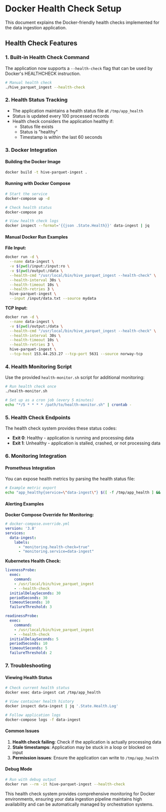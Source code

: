 # Docker Health Check Setup

This document explains the Docker-friendly health checks implemented for the data ingestion application.

## Health Check Features

### 1. Built-in Health Check Command
The application now supports a `--health-check` flag that can be used by Docker's HEALTHCHECK instruction.

```bash
# Manual health check
./hive_parquet_ingest --health-check
```

### 2. Health Status Tracking
- The application maintains a health status file at `/tmp/app_health`
- Status is updated every 100 processed records
- Health check considers the application healthy if:
  - Status file exists
  - Status is "healthy" 
  - Timestamp is within the last 60 seconds

### 3. Docker Integration

#### Building the Docker Image
```bash
docker build -t hive-parquet-ingest .
```

#### Running with Docker Compose
```bash
# Start the service
docker-compose up -d

# Check health status
docker-compose ps

# View health check logs
docker inspect --format='{{json .State.Health}}' data-ingest | jq
```

#### Manual Docker Run Examples

**File Input:**
```bash
docker run -d \
  --name data-ingest \
  -v $(pwd)/input:/input:ro \
  -v $(pwd)/output:/data \
  --health-cmd "/usr/local/bin/hive_parquet_ingest --health-check" \
  --health-interval 30s \
  --health-timeout 10s \
  --health-retries 3 \
  hive-parquet-ingest \
  --input /input/data.txt --source mydata
```

**TCP Input:**
```bash
docker run -d \
  --name data-ingest \
  -v $(pwd)/output:/data \
  --health-cmd "/usr/local/bin/hive_parquet_ingest --health-check" \
  --health-interval 30s \
  --health-timeout 10s \
  --health-retries 3 \
  hive-parquet-ingest \
  --tcp-host 153.44.253.27 --tcp-port 5631 --source norway-tcp
```

### 4. Health Monitoring Script

Use the provided `health-monitor.sh` script for additional monitoring:

```bash
# Run health check once
./health-monitor.sh

# Set up as a cron job (every 5 minutes)
echo "*/5 * * * * /path/to/health-monitor.sh" | crontab -
```

### 5. Health Check Endpoints

The health check system provides these status codes:
- **Exit 0**: Healthy - application is running and processing data
- **Exit 1**: Unhealthy - application is stalled, crashed, or not processing data

### 6. Monitoring Integration

#### Prometheus Integration
You can expose health metrics by parsing the health status file:

```bash
# Example metric export
echo "app_healthy{service=\"data-ingest\"} $([ -f /tmp/app_health ] && echo 1 || echo 0)"
```

#### Alerting Examples

**Docker Compose Override for Monitoring:**
```yaml
# docker-compose.override.yml
version: '3.8'
services:
  data-ingest:
    labels:
      - "monitoring.health-check=true"
      - "monitoring.service=data-ingest"
```

**Kubernetes Health Check:**
```yaml
livenessProbe:
  exec:
    command:
    - /usr/local/bin/hive_parquet_ingest
    - --health-check
  initialDelaySeconds: 30
  periodSeconds: 30
  timeoutSeconds: 10
  failureThreshold: 3

readinessProbe:
  exec:
    command:
    - /usr/local/bin/hive_parquet_ingest  
    - --health-check
  initialDelaySeconds: 5
  periodSeconds: 10
  timeoutSeconds: 5
  failureThreshold: 2
```

### 7. Troubleshooting

#### Viewing Health Status
```bash
# Check current health status
docker exec data-ingest cat /tmp/app_health

# View container health history
docker inspect data-ingest | jq '.State.Health.Log'

# Follow application logs
docker-compose logs -f data-ingest
```

#### Common Issues
1. **Health check failing**: Check if the application is actually processing data
2. **Stale timestamps**: Application may be stuck in a loop or blocked on input
3. **Permission issues**: Ensure the application can write to `/tmp/app_health`

#### Debug Mode
```bash
# Run with debug output
docker run --rm -it hive-parquet-ingest --health-check
```

This health check system provides comprehensive monitoring for Docker environments, ensuring your data ingestion pipeline maintains high availability and can be automatically managed by orchestration systems.